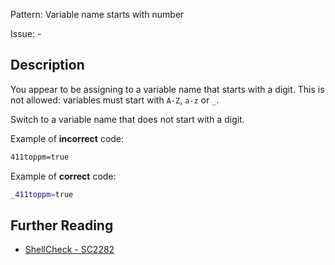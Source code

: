 Pattern: Variable name starts with number

Issue: -

## Description

You appear to be assigning to a variable name that starts with a digit. This is not allowed: variables must start with `A-Z`, `a-z` or `_`.

Switch to a variable name that does not start with a digit.

Example of **incorrect** code:

```sh
411toppm=true
```

Example of **correct** code:

```sh
_411toppm=true
```

## Further Reading

* [ShellCheck - SC2282](https://github.com/koalaman/shellcheck/wiki/SC2282)
